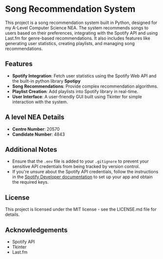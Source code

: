 # Song Recommendation System 

This project is a song recommendation system built in Python, designed for my A-Level Computer Science NEA. The system recommends songs to users based on their preferences, integrating with the Spotify API and using Last.fm for genre-based recommendations. It also includes features like generating user statistics, creating playlists, and managing song recommendations.

## Features

- **Spotify Integration**: Fetch user statistics using the Spotify Web API and the built-in python library **Spotipy**
- **Song Recommendations**: Provide complex recommendation algorithms.
- **Playlist Creation**: Add playlists into Spotify library in real-time.
- **User Interface**: A user-friendly GUI built using Tkinter for simple interaction with the system.

## A level NEA Details

- **Centre Number**: 20570
- **Candidate Number**: 4843

## Additional Notes

- Ensure that the `.env` file is added to your `.gitignore` to prevent your sensitive API credentials from being tracked by version control.
- If you're unsure about the Spotify API credentials, follow the instructions in the [Spotify Developer documentation](https://developer.spotify.com/documentation/web-api/) to set up your app and obtain the required keys.

## License

This project is licensed under the MIT license - see the LICENSE.md file for details.

## Acknowledgements

- Spotify API
- Tkinter
- Last.fm
